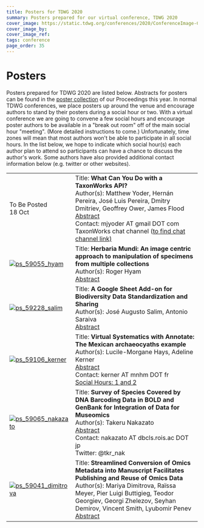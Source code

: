 ```yaml
---
title: Posters for TDWG 2020
summary: Posters prepared for our virtual conference, TDWG 2020
cover_image: https://static.tdwg.org/conferences/2020/ConferenceImage-CR.jpg
cover_image_by: 
cover_image_ref: 
tags: conference
page_order: 35
---
```


# Posters

Posters prepared for TDWG 2020 are listed below. Abstracts for posters can be found in the [poster collection](https://biss.pensoft.net/collection/224/) of our Proceedings this year.  In normal TDWG conferences, we place posters up around the venue and encourage authors to stand by their posters during a social hour or two.  With a virtual conference we are going to convene a few social hours and encourage poster authors to be available in a "break out room" off of the main social hour "meeting". (More detailed instructions to come.) Unfortunately, time zones will mean that most authors won't be able to participate in all social hours.  In the list below, we hope to indicate which social hour(s) each author plan to attend so participants can have a chance to discuss the author's work. Some authors have also provided additional contact information below (e.g. twitter or other websites).

<table>

<tr>
	<td >To Be Posted<br />18 Oct
	</td>
  <td>
	Title: <strong>What Can You Do with a TaxonWorks API?</strong><br />
	Author(s): Matthew Yoder, Hernán Pereira, José Luis Pereira, Dmitry Dmitriev, Geoffrey Ower, James Flood<br />
	<a href="https://biss.pensoft.net/article/59170/" target="_blank">Abstract</a> <br/>
	Contact: mjyoder AT gmail DOT com <br/>
	TaxonWorks chat channel (<a href="https://github.com/SpeciesFileGroup/taxonworks"go here </a>to find chat channel link)<br/>
  </td>
</tr>

<tr>
	<td> <a href="https://static.tdwg.org/conferences/2020/posters/ps_59055_hyam.pdf" target="_blank"><img src="https://static.tdwg.org/conferences/2020/posters/ps_59055_hyam-thm.png" alt="ps_59055_hyam" style="">
	</td>
  <td>
	Title: <strong>Herbaria Mundi: An image centric approach to manipulation of specimens from multiple collections</strong><br />
	Author(s): Roger Hyam<br />
	<a href="https://biss.pensoft.net/article/59055/" target="_blank">Abstract</a> <br/>
  </td>
</tr>

<tr>
	<td > <a href="https://static.tdwg.org/conferences/2020/posters/ps_59228_salim.pdf" target="_blank"><img src="https://static.tdwg.org/conferences/2020/posters/ps_59228_salim-thm.png" alt="ps_59228_salim" style="">
	</td>
<td>
	Title: <strong>A Google Sheet Add-on for Biodiversity Data Standardization and Sharing</strong><br />
	Author(s): José Augusto Salim, Antonio Saraiva<br />
	<a href="https://biss.pensoft.net/article/59228/" target="_blank">Abstract</a> <br/>
</td>
</tr>

<tr>
	<td > <a href="https://static.tdwg.org/conferences/2020/posters/ps_59106_kerner.pdf" target="_blank"><img src="https://static.tdwg.org/conferences/2020/posters/ps_59106_kerner-thm.png" alt="ps_59106_kerner" style="">
	</td>
<td>
	Title: <strong>Virtual Systematics with Annotate: The Mexican archaeocyaths example</strong><br />
	Author(s): Lucile-Morgane Hays, Adeline Kerner<br />
	<a href="https://biss.pensoft.net/article/59106/" target="_blank">Abstract</a> <br/>
	Contact: kerner AT mnhm DOT fr <br/>
	<a href="https://www.tdwg.org/conferences/2020/session-list/#social%20sessions">Social Hours: 1 and 2</a><br/>
</td>
</tr>

<tr>
	<td > <a href="https://static.tdwg.org/conferences/2020/posters/ps_59065_nakazato.pdf" target="_blank"><img src="https://static.tdwg.org/conferences/2020/posters/ps_59065_nakazato-thm.png" alt="ps_59065_nakazato" style="">
	</td>
<td>
	Title: <strong>Survey of Species Covered by DNA Barcoding Data in BOLD and GenBank for Integration of Data for Museomics</strong><br />
	Author(s): Takeru Nakazato<br />
	<a href="https://biss.pensoft.net/article/59065/" target="_blank">Abstract</a> <br/>
	Contact: nakazato AT dbcls.rois.ac DOT jp <br/>
	Twitter: @tkr_nak
</td>
</tr>

<tr>
	<td > <a href="https://static.tdwg.org/conferences/2020/posters/ps_59041_dimitrova.pdf" target="_blank"><img src="https://static.tdwg.org/conferences/2020/posters/ps_59041_dimitrova-thm.png" alt="ps_59041_dimitrova" style="">
	</td>
<td>
	Title: <strong>Streamlined Conversion of Omics Metadata into Manuscript Facilitates Publishing and Reuse of Omics Data</strong><br />
	Author(s): Mariya Dimitrova, Raïssa Meyer, Pier Luigi Buttigieg, Teodor Georgiev, Georgi Zhelezov, Seyhan Demirov, Vincent Smith, Lyubomir Penev <br/>
	<a href="https://biss.pensoft.net/article/59041/" target="_blank">Abstract</a> <br/>
</td>
</tr>

</table>


